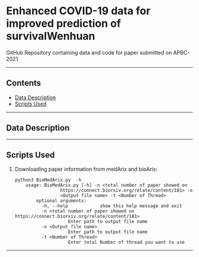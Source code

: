 # Enhanced COVID-19 data for improved prediction of survivalWenhuan

GitHub Repository containing data and code for paper submitted on APBC-2021

----
## Contents ##

* [Data Description](#Data-Description)
* [Scripts Used](#Scripts-Used)

----
## Data Description ##

----
## Scripts Used ##

1. Downloading paper information from medArix and bioArix:
	```
	python3 BioMedArix.py  -h
		usage: BioMedArix.py [-h] -n <total number of paper showed on
                     https://connect.biorxiv.org/relate/content/181> -o
                     <Output file name> -t <Number of Thread>
			optional arguments:
			  -h, --help            show this help message and exit
			  -n <total number of paper showed on https://connect.biorxiv.org/relate/content/181>
                        Enter path to output file name
 			  -o <Output file name>
                        Enter path to output file name
			  -t <Number of Thread>
                        Enter total Number of thread you want to use
    ```
----